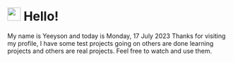  <h1>
    <img src="https://emojis.slackmojis.com/emojis/images/1643510097/45343/hi.gif?1643510097" width="30"/> 
    Hello!
 </h1>
 <p>
    My name is Yeeyson and today is Monday, 17 July 2023
    Thanks for visiting my profile, I have some test projects going on others are done learning projects and others are real projects.
    Feel free to watch and use them.
 </p>
